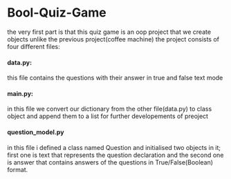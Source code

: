 # Bool-Quiz-Game
the very first part is that this quiz game is an oop project that we create objects unlike the previous project(coffee machine) 
the project consists of four different files:
#### data.py:
  this file contains the questions with their answer in true and false text mode 
#### main.py:
  in this file we convert our dictionary from the other file(data.py) to class object and append them to a list 
  for further developements of preoject
#### question_model.py
  in this file i defined a class named Question and initialised two objects in it; first one is text that represents the   question declaration and the second one is answer that contains answers of the questions in True/False(Boolean) format.
####
